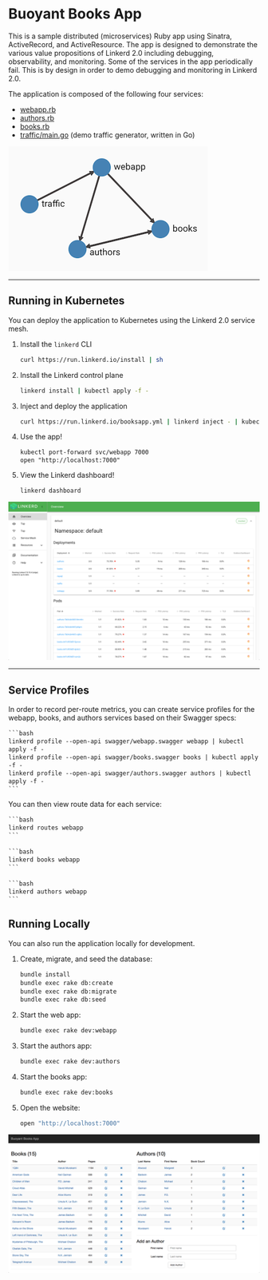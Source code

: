 # Buoyant Books App #

This is a sample distributed (microservices) Ruby app using Sinatra,
ActiveRecord, and ActiveResource. The app is designed to demonstrate the various
value propositions of Linkerd 2.0 including debugging, observability, and
monitoring. Some of the services in the app periodically fail. This is by design
in order to demo debugging and monitoring in Linkerd 2.0.

The application is composed of the following four services:

* [webapp.rb](webapp.rb)
* [authors.rb](authors.rb)
* [books.rb](books.rb)
* [traffic/main.go](traffic/main.go) (demo traffic generator, written in Go)

![Books Application Topology](images/topo.png)

---

## Running in Kubernetes ##

You can deploy the application to Kubernetes using the Linkerd 2.0 service mesh.

1. Install the `linkerd` CLI

    ```bash
    curl https://run.linkerd.io/install | sh
    ```

2. Install the Linkerd control plane

    ```bash
    linkerd install | kubectl apply -f -
    ```

3. Inject and deploy the application

    ```bash
    curl https://run.linkerd.io/booksapp.yml | linkerd inject - | kubectl apply -f -
    ```

4. Use the app!

    ```
    kubectl port-forward svc/webapp 7000
    open "http://localhost:7000"
    ```

5. View the Linkerd dashboard!

    ```bash
    linkerd dashboard
    ```

![Linkerd Dashboard](images/dashboard.png)

---

## Service Profiles ##

In order to record per-route metrics, you can create service profiles for the
webapp, books, and authors services based on their Swagger specs:

    ```bash
    linkerd profile --open-api swagger/webapp.swagger webapp | kubectl apply -f -
    linkerd profile --open-api swagger/books.swagger books | kubectl apply -f -
    linkerd profile --open-api swagger/authors.swagger authors | kubectl apply -f -
    ```

You can then view route data for each service:

    ```bash
    linkerd routes webapp
    ```

    ```bash
    linkerd books webapp
    ```

    ```bash
    linkerd authors webapp
    ```

## Running Locally ##

You can also run the application locally for development.

1. Create, migrate, and seed the database:

    ```bash
    bundle install
    bundle exec rake db:create
    bundle exec rake db:migrate
    bundle exec rake db:seed
    ```

2. Start the web app:

    ```bash
    bundle exec rake dev:webapp
    ```

3. Start the authors app:

    ```bash
    bundle exec rake dev:authors
    ```

4. Start the books app:

    ```bash
    bundle exec rake dev:books
    ```

5. Open the website:

    ```bash
    open "http://localhost:7000"
    ```

![Books App](images/booksapp.png)
